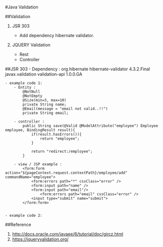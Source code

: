 #Java Validation 

##Validation
1. JSR 303 
	- Add dependency hibernate validator.
	
2. JQUERY Validation
	- Rest
	- Controller

##JSR 303
	- Dependency :
		<dependency>
		    <groupId>org.hibernate</groupId>
		    <artifactId>hibernate-validator</artifactId>
		    <version>4.3.2.Final</version>
		</dependency>
		<!-- https://mvnrepository.com/artifact/javax.validation/validation-api -->
		<dependency>
		    <groupId>javax.validation</groupId>
		    <artifactId>validation-api</artifactId>
		    <version>1.0.0.GA</version>
		</dependency>
		
	- example code 1:
		- Entity :
			@NotNull
			@NotEmpty
			@Size(min=3, max=10)
			private String name;
			@Email(message = "email not valid..!!")
			private String email;
			
		- controller : 
			public String save(@Valid @ModelAttribute("employee") Employee employee, BindingResult result){
				if(result.hasErrors()){
					return "employee";
				}
				
				return "redirect:/employee";
			}

		- view / JSP example : 
			<form:form action="${pageContext.request.contextPath}/employee/add" commandName="employee">
				<form:errors path="*" cssClass="error" />
				<form:input path="name" />
				<form:input path="email"/>
					<form:errors path="email" cssClass="error" />
				<input type="submit" name="submit">
			</form:form>
			
	
	- example code 2: 
	
##Reference 
1. http://docs.oracle.com/javaee/6/tutorial/doc/gircz.html
2. https://jqueryvalidation.org/